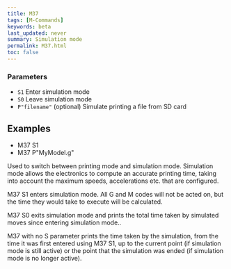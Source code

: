 ```yaml
---
title: M37
tags: [M-Commands] 
keywords: beta 
last_updated: never 
summary: Simulation mode 
permalink: M37.html
toc: false 
---
```



### Parameters

* `S1` Enter simulation mode
* `S0` Leave simulation mode
* `P"filename"` (optional) Simulate printing a file from SD card

## Examples

* M37 S1
* M37 P"MyModel.g"

Used to switch between printing mode and simulation mode. Simulation mode allows the electronics to compute an accurate printing time, taking into account the maximum speeds, accelerations etc. that are configured.

M37 S1 enters simulation mode. All G and M codes will not be acted on, but the time they would take to execute will be calculated.

M37 S0 exits simulation mode and prints the total time taken by simulated moves since entering simulation mode..

M37 with no S parameter prints the time taken by the simulation, from the time it was first entered using M37 S1, up to the current point (if simulation mode is still active) or the point that the simulation was ended (if simulation mode is no longer active).

